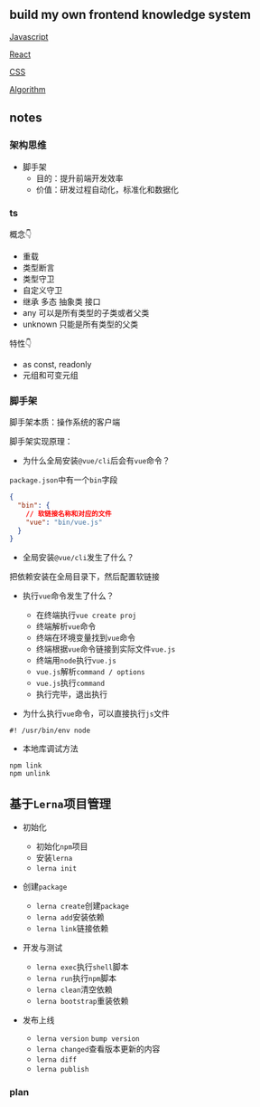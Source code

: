 ## build my own frontend knowledge system

[Javascript](./Javascript/README.md)

[React](./React/README.md)

[CSS](CSS/README.md)

[Algorithm](Algorithm/README.md)

## notes
 ### 架构思维

- 脚手架
  - 目的：提升前端开发效率
  - 价值：研发过程自动化，标准化和数据化

### ts

概念👇 
- 重载
- 类型断言
- 类型守卫
- 自定义守卫
- 继承 多态 抽象类 接口
- any 可以是所有类型的子类或者父类
- unknown 只能是所有类型的父类

特性👇
- as const, readonly
- 元组和可变元组

### 脚手架

脚手架本质：操作系统的客户端

脚手架实现原理：

- 为什么全局安装`@vue/cli`后会有`vue`命令？

`package.json`中有一个`bin`字段

```json
{
  "bin": {
    // 软链接名称和对应的文件
    "vue": "bin/vue.js"
  }
}
```

- 全局安装`@vue/cli`发生了什么？

把依赖安装在全局目录下，然后配置软链接

- 执行`vue`命令发生了什么？
  - 在终端执行`vue create proj`
  - 终端解析`vue`命令
  - 终端在环境变量找到`vue`命令
  - 终端根据`vue`命令链接到实际文件`vue.js`
  - 终端用`node`执行`vue.js`
  - `vue.js`解析`command / options`
  - `vue.js`执行`command`
  - 执行完毕，退出执行

- 为什么执行`vue`命令，可以直接执行`js`文件

```shell
#! /usr/bin/env node
```

- 本地库调试方法

```shell
npm link
npm unlink
```

## 基于`Lerna`项目管理

- 初始化
  - 初始化`npm`项目
  - 安装`lerna`
  - `lerna init`
- 创建`package`
  - `lerna create`创建`package`
  - `lerna add`安装依赖
  - `lerna link`链接依赖
- 开发与测试
  - `lerna exec`执行`shell`脚本
  - `lerna run`执行`npm`脚本
  - `lerna clean`清空依赖
  - `lerna bootstrap`重装依赖

- 发布上线
  - `lerna version` `bump version`
  - `lerna changed`查看版本更新的内容
  - `lerna diff`
  - `lerna publish`

### plan
